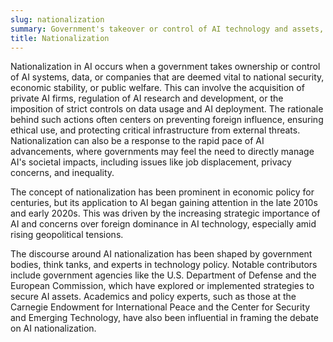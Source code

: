 ```yaml
---
slug: nationalization
summary: Government's takeover or control of AI technology and assets, typically to secure national interests, enhance regulatory oversight, or maintain sovereignty over critical technological infrastructure.
title: Nationalization
---
```


Nationalization in AI occurs when a government takes ownership or control of AI systems, data, or companies that are deemed vital to national security, economic stability, or public welfare. This can involve the acquisition of private AI firms, regulation of AI research and development, or the imposition of strict controls on data usage and AI deployment. The rationale behind such actions often centers on preventing foreign influence, ensuring ethical use, and protecting critical infrastructure from external threats. Nationalization can also be a response to the rapid pace of AI advancements, where governments may feel the need to directly manage AI's societal impacts, including issues like job displacement, privacy concerns, and inequality.

The concept of nationalization has been prominent in economic policy for centuries, but its application to AI began gaining attention in the late 2010s and early 2020s. This was driven by the increasing strategic importance of AI and concerns over foreign dominance in AI technology, especially amid rising geopolitical tensions.

The discourse around AI nationalization has been shaped by government bodies, think tanks, and experts in technology policy. Notable contributors include government agencies like the U.S. Department of Defense and the European Commission, which have explored or implemented strategies to secure AI assets. Academics and policy experts, such as those at the Carnegie Endowment for International Peace and the Center for Security and Emerging Technology, have also been influential in framing the debate on AI nationalization.
